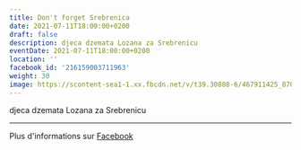 ```yaml
---
title: Don't forget Srebrenica
date: 2021-07-11T18:00:00+0200
draft: false
description: djeca dzemata Lozana za Srebrenicu
eventDate: 2021-07-11T18:00:00+0200
location: ''
facebook_id: '216159003711963'
weight: 30
image: https://scontent-sea1-1.xx.fbcdn.net/v/t39.30808-6/467911425_8702124949883247_8451066247417132989_n.jpg?_nc_cat=103&ccb=1-7&_nc_sid=9e60e4&_nc_ohc=9tmRwl1DhuMQ7kNvwFv1vNO&_nc_oc=Adk56X8sp1b5hiWgg-0D7rUgkszje04tqALHaDIg-ybj_zemx3a7QhuGOuKXBKNoPk4&_nc_zt=23&_nc_ht=scontent-sea1-1.xx&edm=ABTKTjYEAAAA&_nc_gid=tYlwUDJxiFfgb6F0iEtxKg&oh=00_AfKV_pS0F3w_tiBdPxb3dp_corjOhdwWxLZ3V0B0mBc_vA&oe=682600D9
---
```


djeca dzemata Lozana za Srebrenicu

---

Plus d'informations sur [Facebook](https://facebook.com/events/216159003711963)